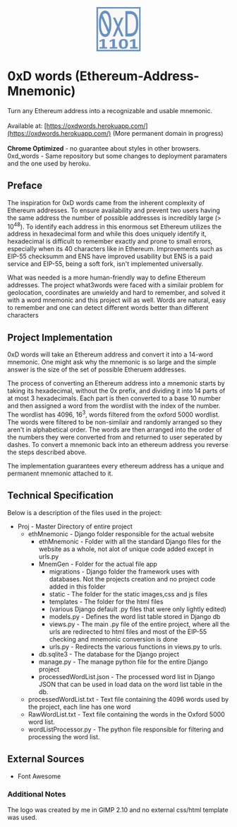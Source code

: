 <p align="center">
<img src="https://github.com/DanielMistrik/Ethereum-Address-Mnemonic/blob/01480605b450a087d4eac6ec2d452508f42a9048/ethMnemonic/MnemGen/static/bigLogo.jpg" width="100" height="100" align="center">
</p>

# 0xD words (Ethereum-Address-Mnemonic)
Turn any Ethereum address into a recognizable and usable mnemonic.<br>
<br>
Available at: [https://oxdwords.herokuapp.com/](https://oxdwords.herokuapp.com/) (More permanent domain in progress)
<br><br>
<b>Chrome Optimized</b> - no guarantee about styles in other browsers.<br>
0xd_words - Same repository but some changes to deployment paramaters and the one used by heroku.

## Preface
<p> The inspiration for 0xD words came from the inherent complexity of Ethereum addresses. To ensure availability and prevent two users having the same address the number of possible addresses is incredibly large (> 10<sup>48</sup>). To identify each address in this enormous set Ethereum utilizes the address in hexadecimal form and while this does uniquely identify it, hexadecimal is difficult to remember exactly and prone to small errors, especially when its 40 characters like in Ethereum. Improvements such as EIP-55 checksumm and ENS have improved usability but ENS is a paid service and EIP-55, being a soft fork, isn't implemented universally. </p>
<p> What was needed is a more human-friendly way to define Ethereum addresses. The project what3words were faced with a similair problem for geolocation, coordinates are unwieldy and hard to remember, and solved it with a word mnemonic and this project will as well. Words are natural, easy to remember and one can detect different words better than different characters </p>

## Project Implementation
<p> 0xD words will take an Ethereum address and convert it into a 14-word mnemonic. One might ask why the mnemonic is so large and the simple answer is the size of the set of possible Etheruem addresses.</p>
<p> The process of converting an Ethereum address into a mnemonic starts by taking its hexadecimal, without the 0x prefix, and dividing it into 14 parts of at most 3 hexadecimals. Each part is then converted to a base 10 number and then assigned a word from the wordlist with the index of the number. The wordlist has 4096, 16<sup>3</sup>, words filtered from the oxford 5000 wordlist. The words were filtered to be non-similair and randomly arranged so they aren't in alphabetical order. The words are then arranged into the order of the numbers they were converted from and returned to user seperated by dashes. To convert a mnemonic back into an ethereum address you reverse the steps described above.</p>
<p> The implementation guarantees every ethereum address has a unique and permanent mnemonic attached to it.</p>

## Technical Specification
<p>Below is a description of the files used in the project:</p>

* Proj - Master Directory of entire project
  * ethMnemonic - Django folder responsible for the actual website
    * ethMnemonic - Folder with all the standard Django files for the website as a whole, not alot of unique code added except in urls.py
    * MnemGen - Folder for the actual file app
      * migrations - Django folder the framework uses with databases. Not the projects creation and no project code added in this folder
      * static - The folder for the static images,css and js files
      * templates - The folder for the html files
      * (various Django default .py files that were only lightly edited)
      * models.py - Defines the word list table stored in Django db
      * views.py - The main .py file of the entire project, where all the urls are redirected to html files and most of the EIP-55 checking and mnemonic conversion is done
      * urls.py - Redirects the various functions in views.py to urls.
    * db.sqlite3 - The database for the Django project
    * manage.py - The manage python file for the entire Django project
    * processedWordList.json - The processed word list in Django JSON that can be used in load data on the word list table in the db.  
  * processedWordList.txt - Text file containing the 4096 words used by the project, each line has one word
  * RawWordList.txt - Text file containing the words in the Oxford 5000 word list. 
  * wordListProcessor.py - The python file responsible for filtering and processing the word list.

## External Sources
* Font Awesome

### Additional Notes
The logo was created by me in GIMP 2.10 and no external css/html template was used.
